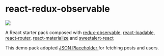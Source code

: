 # react-redux-observable

<p>
  <img src="https://redux-observable.js.org/logo/logo-small.gif" />
 </p>
A React starter pack composed with <a href="https://github.com/redux-observable/redux-observable">redux-observable</a>, <a href="https://github.com/jamiebuilds/react-loadable">react-loadable</a>, <a href="https://reacttraining.com/react-router/web/guides/philosophy"> react-router</a>,  <a href="https://react-materialize.github.io/#/">react-materialize</a> and <a href="https://github.com/chentsulin/sweetalert-react">sweetalert-react</a>

This demo pack adopted <a href="https://jsonplaceholder.typicode.com/"> JSON Placeholder </a> for fetching posts and users.



